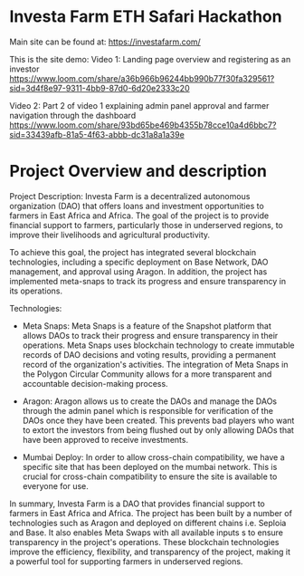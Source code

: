 # Investa Farm ETH Safari Hackathon

Main site can be found at: https://investafarm.com/ 

This is the site demo: 
Video 1: Landing page overview and registering as an investor
https://www.loom.com/share/a36b966b96244bb990b77f30fa329561?sid=3d4f8e97-9311-4bb9-87d0-6d20e2333c20 

Video 2: Part 2 of video 1 explaining admin panel approval and farmer navigation through the dashboard
https://www.loom.com/share/93bd65be469b4355b78cce10a4d6bbc7?sid=33439afb-81a5-4f63-abbb-dc31a8a1a39e

# Project Overview and description 
Project Description: Investa Farm is a decentralized autonomous organization (DAO) that offers loans and investment opportunities to farmers in East Africa and Africa. The goal of the project is to provide financial support to farmers, particularly those in underserved regions, to improve their livelihoods and agricultural productivity.

To achieve this goal, the project has integrated several blockchain technologies, including a specific deployment on Base Network, DAO management, and approval using Aragon. In addition, the project has implemented meta-snaps to track its progress and ensure transparency in its operations.

Technologies:

* Meta Snaps: Meta Snaps is a feature of the Snapshot platform that allows DAOs to track their progress and ensure transparency in their operations. Meta Snaps uses blockchain technology to create immutable records of DAO decisions and voting results, providing a permanent record of the organization's activities. The integration of Meta Snaps in the Polygon Circular Community allows for a more transparent and accountable decision-making process.

* Aragon: Aragon allows us to create the DAOs and manage the DAOs through the admin panel which is responsible for verification of the DAOs once they have been created. This prevents bad players who want to extort the investors from being flushed out by only allowing DAOs that have been approved to receive investments. 

* Mumbai Deploy: In order to allow cross-chain compatibility, we have a specific site that has been deployed on the mumbai network. This is crucial for cross-chain compatibility to ensure the site is available to everyone for use.  

In summary, Investa Farm is a DAO that provides financial support to farmers in East Africa and Africa. The project has been built by a number of technologies such as Aragon and deployed on different chains i.e. Seploia and Base. It also enables Meta Swaps with all available inputs s to ensure transparency in the project's operations. These blockchain technologies improve the efficiency, flexibility, and transparency of the project, making it a powerful tool for supporting farmers in underserved regions.





